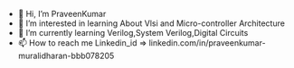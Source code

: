 - 👋 Hi, I’m PraveenKumar
- 👀 I’m interested in learning About Vlsi and Micro-controller Architecture
- 🌱 I’m currently learning Verilog,System Verilog,Digital Circuits
- 📫 How to reach me Linkedin_id => linkedin.com/in/praveenkumar-muralidharan-bbb078205

